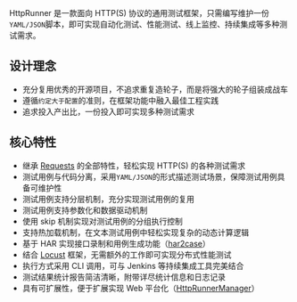 
HttpRunner 是一款面向 HTTP(S) 协议的通用测试框架，只需编写维护一份`YAML/JSON`脚本，即可实现自动化测试、性能测试、线上监控、持续集成等多种测试需求。

## 设计理念

- 充分复用优秀的开源项目，不追求重复造轮子，而是将强大的轮子组装成战车
- 遵循`约定大于配置`的准则，在框架功能中融入最佳工程实践
- 追求投入产出比，一份投入即可实现多种测试需求

<!-- ## 架构图 -->

## 核心特性

- 继承 [Requests][Requests] 的全部特性，轻松实现 HTTP(S) 的各种测试需求
- 测试用例与代码分离，采用`YAML/JSON`的形式描述测试场景，保障测试用例具备可维护性
- 测试用例支持分层机制，充分实现测试用例的复用
- 测试用例支持参数化和数据驱动机制
- 使用 skip 机制实现对测试用例的分组执行控制
- 支持热加载机制，在文本测试用例中轻松实现复杂的动态计算逻辑
- 基于 HAR 实现接口录制和用例生成功能（[har2case][har2case]）
- 结合 [Locust][Locust] 框架，无需额外的工作即可实现分布式性能测试
- 执行方式采用 CLI 调用，可与 Jenkins 等持续集成工具完美结合
- 测试结果统计报告简洁清晰，附带详尽统计信息和日志记录
- 具有可扩展性，便于扩展实现 Web 平台化（[HttpRunnerManager][HttpRunnerManager]）


[Requests]: http://docs.python-requests.org/en/master/
[Locust]: http://locust.io/
[har2case]: https://github.com/HttpRunner/har2case
[HttpRunnerManager]: https://github.com/HttpRunner/HttpRunnerManager